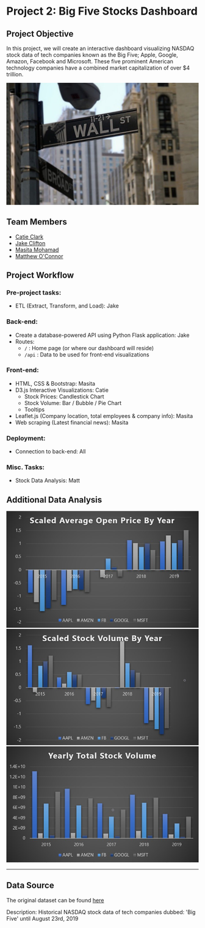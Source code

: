 # Project 2: Big Five Stocks Dashboard

## Project Objective

In this project, we will create an interactive dashboard visualizing NASDAQ stock data of tech companies known as the Big Five; Apple, Google, Amazon, Facebook and Microsoft. These five prominent American technology companies have a combined market capitalization of over $4 trillion. 

![wall-street](Images/wall-street.jpg)

## Team Members

* [Catie Clark](https://github.com/csidneyclark)
* [Jake Clifton](https://github.com/cliftjc1)
* [Masita Mohamad](https://github.com/masitamohamad)
* [Matthew O'Connor](https://github.com/oconnormatt781)

## Project Workflow

### Pre-project tasks:
- ETL (Extract, Transform, and Load): Jake

### Back-end:
- Create a database-powered API using Python Flask application: Jake
- Routes:
    * `/` : Home page (or where our dashboard will reside)
    * `/api` : Data to be used for front-end visualizations

### Front-end:
- HTML, CSS & Bootstrap: Masita
- D3.js Interactive Visualizations: Catie
    * Stock Prices: Candlestick Chart
    * Stock Volume: Bar / Bubble / Pie Chart
    * Tooltips
- Leaflet.js (Company location, total employees & company info): Masita
- Web scraping (Latest financial news): Masita

### Deployment:
- Connection to back-end: All

### Misc. Tasks:
- Stock Data Analysis: Matt

## Additional Data Analysis

![scaled-price](Images/Scaled_Open_Price.jpg)
![scaled-volume](Images/Scaled_Volume.jpg)
![total-volume](Images/Total_Volume.jpg)

***
## Data Source

The original dataset can be found [here](https://www.kaggle.com/abdullahmu/big-five-stocks)

Description:
Historical NASDAQ stock data of tech companies dubbed: 'Big Five' until August 23rd, 2019
